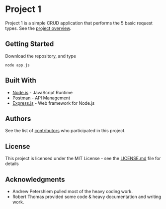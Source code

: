 # Project 1

Project 1 is a simple CRUD application that performs the 5 basic request types.
See the [project overview](https://docs.google.com/document/d/1QATj8c_6U6a_vibqekPujiugnLCJp-vCyqWoq3Cjt6w/edit?usp=sharing).

## Getting Started

Download the repository, and type 
```
node app.js
```

## Built With

* [Node.js](https://nodejs.org/en/) - JavaScript Runtime
* [Postman](https://www.getpostman.com/) - API Management
* [Express.js](https://expressjs.com/) - Web framework for Node.js

## Authors

See the list of [contributors](https://github.com/andrepete/COSC331_P1/graphs/contributors) who participated in this project.

## License

This project is licensed under the MIT License - see the [LICENSE.md](LICENSE.md) file for details

## Acknowledgments

* Andrew Petershiem pulled most of the heavy coding work.
* Robert Thomas provided some code & heavy documentation and writing work.